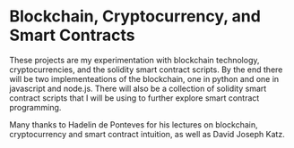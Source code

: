 # Blockchain, Cryptocurrency, and Smart Contracts

These projects are my experimentation with blockchain technology, cryptocurrencies, and the solidity smart contract scripts. By the end there will be two implementeations of the blockchain, one in python and one in javascript and node.js. There will also be a collection of solidity smart contract scripts that I will be using to further explore smart contract programming.

Many thanks to Hadelin de Ponteves for his lectures on blockchain, cryptocurrency and smart contract intuition, as well as David Joseph Katz.
